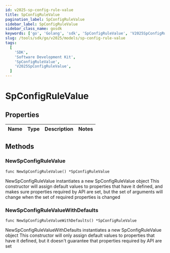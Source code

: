 ```yaml
---
id: v2025-sp-config-rule-value
title: SpConfigRuleValue
pagination_label: SpConfigRuleValue
sidebar_label: SpConfigRuleValue
sidebar_class_name: gosdk
keywords: ['go', 'Golang', 'sdk', 'SpConfigRuleValue', 'V2025SpConfigRuleValue']
slug: /tools/sdk/go/v2025/models/sp-config-rule-value
tags:
  [
    'SDK',
    'Software Development Kit',
    'SpConfigRuleValue',
    'V2025SpConfigRuleValue',
  ]
---
```


# SpConfigRuleValue

## Properties

| Name | Type | Description | Notes |
| ---- | ---- | ----------- | ----- |

## Methods

### NewSpConfigRuleValue

`func NewSpConfigRuleValue() *SpConfigRuleValue`

NewSpConfigRuleValue instantiates a new SpConfigRuleValue object This constructor will assign default values to properties that have it defined, and makes sure properties required by API are set, but the set of arguments will change when the set of required properties is changed

### NewSpConfigRuleValueWithDefaults

`func NewSpConfigRuleValueWithDefaults() *SpConfigRuleValue`

NewSpConfigRuleValueWithDefaults instantiates a new SpConfigRuleValue object This constructor will only assign default values to properties that have it defined, but it doesn't guarantee that properties required by API are set

